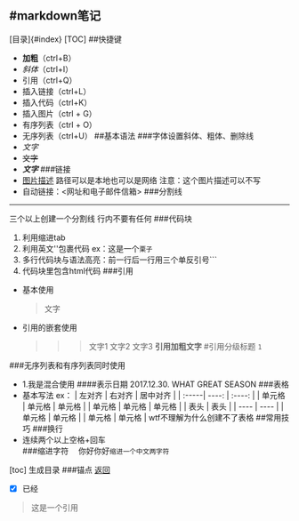 #markdown笔记
----
[目录]{#index}
[TOC]
##快捷键
- **加粗**（ctrl+B）
- *斜体*（ctrl+I）
- 引用（ctrl+Q）
- 插入链接（ctrl+L）
- 插入代码（ctrl+K）
- 插入图片（ctrl + G）
- 有序列表（ctrl + O）
- 无序列表（ctrl+U）
##基本语法
###字体设置斜体、粗体、删除线
- *文字*
- ~~文字~~
- ***文字***
###链接
- [图片描述](图片路径)
路径可以是本地也可以是网络
注意：这个图片描述可以不写
- 自动链接：<网址和电子邮件信箱>
###分割线
---
三个以上创建一个分割线 行内不要有任何
###代码块
1. 利用缩进tab 
2. 利用英文''包裹代码
   ex：这是一个`栗子`
3. 多行代码块与语法高亮：前一行后一行用三个单反引号```
4. 代码块里包含html代码
###引用
- 基本使用
    > 文字
- 引用的嵌套使用
  >>> 文字1
  >> 文字2
  > 文字3
  > **引用加粗文字**
  > #引用分级标题
  >`1`

###无序列表和有序列表同时使用
- 1.我是混合使用
####表示日期
2017\.12\.30. WHAT GREAT SEASON
###表格
- 基本写法
ex：
| 左对齐 | 右对齐 | 居中对齐 |
| :-----| ----: | :----: |
| 单元格 | 单元格 | 单元格 |
| 单元格 | 单元格 | 单元格 |
|  表头   | 表头  |
|  ----  | ----  |
| 单元格  | 单元格 |
| 单元格  | 单元格 |
wtf不理解为什么创建不了表格
##常用技巧
###换行
- 连续两个以上空格+回车  
###缩进字符
&emsp;你好你好`缩进一个中文两字符`

[toc]
生成目录
###锚点
[返回](#index)
- [x] 已经
>这是一个引用
